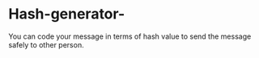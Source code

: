 # Hash-generator-
You can code your message in terms of hash value to send the message safely to other person. 
